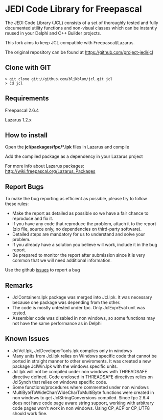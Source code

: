 JEDI Code Library for Freepascal
================================


The JEDI Code Library (JCL) consists of a set of thoroughly tested and fully documented
utility functions and non-visual classes which can be instantly reused in your Delphi
and C++ Builder projects.

This fork aims to keep JCL compatible with Freepascal/Lazarus.

The original repository can be found at <https://github.com/project-jedi/jcl>

Clone with GIT
--------------
```
> git clone git://github.com/blikblum/jcl.git jcl
> cd jcl
```

Requirements
------------

Freepascal 2.6.4

Lazarus 1.2.x

How to install
--------------
Open the **jcl/packages/fpc/*.lpk** files in Lazarus and compile

Add the compiled package as a dependency in your Lazarus project

For more info about Lazarus packages: <http://wiki.freepascal.org/Lazarus_Packages>

Report Bugs
-----------
To make the bug reporting as efficient as possible, please try to follow these rules:

- Make the report as detailed as possible so we have a fair chance to reproduce and fix it.
- If you have any code that reproduce the problem, attach it to the report (zip file, source only, no dependencies on third-party software).
- Detailed steps are mandatory for us to understand and solve your problem. 
- If you already have a solution you believe will work, include it in the bug report.
- Be prepared to monitor the report after submission since it is very common that we will need additional information.

Use the github [issues](https://github.com/blikblum/jcl/issues) to report a bug

Remarks
-------
 - JclContainers.lpk package was merged into Jcl.lpk. It was necessary because one package was depending from the other.
 - The code is mostly untested under fpc. Only JclExprEval unit was tested.
 - Assembler code was disabled in non windows, so some functions may not have the same performance as in Delphi
 
Known Issues
------------
 - JclVcl.lpk, JclDeveloperTools.lpk compiles only in windows 
 - Many units from Jcl.lpk relies on Windows specific code that cannot be ported in straight manner to other enviroments. It was created a new package JclWin.lpk with the windows specific units.
 - Jcl.lpk will not be compiled under non windows with THREADSAFE directive defined. Code enclosed in THREADSAFE directives relies on JclSynch that relies on windows specific code.
 - Some functions/procedures where commented under non windows
 - MultiByteToWideChar/WideCharToMultiByte functions were created in non windows to get JclStringConversions compiled. Since fpc 2.6.4 does not have code page aware string support, working with arbitrary code pages won't work in non windows. Using CP_ACP or CP_UTF8 should work fine.
